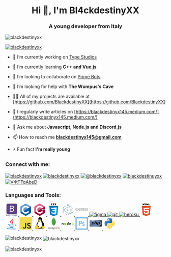 <h1 align="center">Hi 👋, I'm Bl4ckdestinyXX</h1>
<h3 align="center">A young developer from Italy</h3>

<p align="left"> <img src="https://komarev.com/ghpvc/?username=blackdestinyxx&label=Profile%20views&color=0e75b6&style=flat" alt="blackdestinyxx" /> </p>

<p align="left"> <a href="https://github.com/ryo-ma/github-profile-trophy"><img src="https://github-profile-trophy.vercel.app/?username=blackdestinyxx" alt="blackdestinyxx" /></a> </p>

- 🔭 I’m currently working on [Type Studios](https://discord.gg/V4tTTqAbeD)

- 🌱 I’m currently learning **C++ and Vue.js**

- 👯 I’m looking to collaborate on [Prime Bots](https://primebots.it)

- 🤝 I’m looking for help with **The Wumpus's Cave**

- 👨‍💻 All of my projects are available at [https://github.com/BlackdestinyXX](https://github.com/BlackdestinyXX)

- 📝 I regularly write articles on [https://blackdestinyx145.medium.com/](https://blackdestinyx145.medium.com/)

- 💬 Ask me about **Javascript, Node.js and Discord.js**

- 📫 How to reach me **blackdestinyx145@gmail.com**

- ⚡ Fun fact **I'm really young**

<h3 align="left">Connect with me:</h3>
<p align="left">
<a href="https://stackoverflow.com/users/blackdestinyxx" target="blank"><img align="center" src="https://raw.githubusercontent.com/rahuldkjain/github-profile-readme-generator/master/src/images/icons/Social/stack-overflow.svg" alt="blackdestinyxx" height="30" width="40" /></a>
<a href="https://instagram.com/blackdestinyxx" target="blank"><img align="center" src="https://raw.githubusercontent.com/rahuldkjain/github-profile-readme-generator/master/src/images/icons/Social/instagram.svg" alt="blackdestinyxx" height="30" width="40" /></a>
<a href="https://medium.com/@blackdestinyxx" target="blank"><img align="center" src="https://raw.githubusercontent.com/rahuldkjain/github-profile-readme-generator/master/src/images/icons/Social/medium.svg" alt="@blackdestinyxx" height="30" width="40" /></a>
<a href="https://www.youtube.com/c/blackdestinuyxx" target="blank"><img align="center" src="https://raw.githubusercontent.com/rahuldkjain/github-profile-readme-generator/master/src/images/icons/Social/youtube.svg" alt="blackdestinuyxx" height="30" width="40" /></a>
<a href="https://discord.gg/V4tTTqAbeD" target="blank"><img align="center" src="https://raw.githubusercontent.com/rahuldkjain/github-profile-readme-generator/master/src/images/icons/Social/discord.svg" alt="V4tTTqAbeD" height="30" width="40" /></a>
</p>

<h3 align="left">Languages and Tools:</h3>
<p align="left"> <a href="https://getbootstrap.com" target="_blank"> <img src="https://raw.githubusercontent.com/devicons/devicon/master/icons/bootstrap/bootstrap-plain-wordmark.svg" alt="bootstrap" width="40" height="40"/> </a> <a href="https://www.cprogramming.com/" target="_blank"> <img src="https://raw.githubusercontent.com/devicons/devicon/master/icons/c/c-original.svg" alt="c" width="40" height="40"/> </a> <a href="https://www.w3schools.com/cpp/" target="_blank"> <img src="https://raw.githubusercontent.com/devicons/devicon/master/icons/cplusplus/cplusplus-original.svg" alt="cplusplus" width="40" height="40"/> </a> <a href="https://www.w3schools.com/css/" target="_blank"> <img src="https://raw.githubusercontent.com/devicons/devicon/master/icons/css3/css3-original-wordmark.svg" alt="css3" width="40" height="40"/> </a> <a href="https://www.electronjs.org" target="_blank"> <img src="https://raw.githubusercontent.com/devicons/devicon/master/icons/electron/electron-original.svg" alt="electron" width="40" height="40"/> </a> <a href="https://expressjs.com" target="_blank"> <img src="https://raw.githubusercontent.com/devicons/devicon/master/icons/express/express-original-wordmark.svg" alt="express" width="40" height="40"/> </a> <a href="https://www.figma.com/" target="_blank"> <img src="https://www.vectorlogo.zone/logos/figma/figma-icon.svg" alt="figma" width="40" height="40"/> </a> <a href="https://git-scm.com/" target="_blank"> <img src="https://www.vectorlogo.zone/logos/git-scm/git-scm-icon.svg" alt="git" width="40" height="40"/> </a> <a href="https://heroku.com" target="_blank"> <img src="https://www.vectorlogo.zone/logos/heroku/heroku-icon.svg" alt="heroku" width="40" height="40"/> </a> <a href="https://www.w3.org/html/" target="_blank"> <img src="https://raw.githubusercontent.com/devicons/devicon/master/icons/html5/html5-original-wordmark.svg" alt="html5" width="40" height="40"/> </a> <a href="https://www.java.com" target="_blank"> <img src="https://raw.githubusercontent.com/devicons/devicon/master/icons/java/java-original.svg" alt="java" width="40" height="40"/> </a> <a href="https://developer.mozilla.org/en-US/docs/Web/JavaScript" target="_blank"> <img src="https://raw.githubusercontent.com/devicons/devicon/master/icons/javascript/javascript-original.svg" alt="javascript" width="40" height="40"/> </a> <a href="https://www.linux.org/" target="_blank"> <img src="https://raw.githubusercontent.com/devicons/devicon/master/icons/linux/linux-original.svg" alt="linux" width="40" height="40"/> </a> <a href="https://www.mongodb.com/" target="_blank"> <img src="https://raw.githubusercontent.com/devicons/devicon/master/icons/mongodb/mongodb-original-wordmark.svg" alt="mongodb" width="40" height="40"/> </a> <a href="https://nodejs.org" target="_blank"> <img src="https://raw.githubusercontent.com/devicons/devicon/master/icons/nodejs/nodejs-original-wordmark.svg" alt="nodejs" width="40" height="40"/> </a> <a href="https://www.photoshop.com/en" target="_blank"> <img src="https://raw.githubusercontent.com/devicons/devicon/master/icons/photoshop/photoshop-line.svg" alt="photoshop" width="40" height="40"/> </a> <a href="https://www.php.net" target="_blank"> <img src="https://raw.githubusercontent.com/devicons/devicon/master/icons/php/php-original.svg" alt="php" width="40" height="40"/> </a> <a href="https://www.python.org" target="_blank"> <img src="https://raw.githubusercontent.com/devicons/devicon/master/icons/python/python-original.svg" alt="python" width="40" height="40"/> </a> </p>

<p><img align="left" src="https://github-readme-stats.vercel.app/api/top-langs?username=blackdestinyxx&show_icons=true&locale=en&layout=compact" alt="blackdestinyxx" /></p>

<p>&nbsp;<img align="center" src="https://github-readme-stats.vercel.app/api?username=blackdestinyxx&show_icons=true&locale=en" alt="blackdestinyxx" /></p>

<p><img align="center" src="https://github-readme-streak-stats.herokuapp.com/?user=blackdestinyxx&" alt="blackdestinyxx" /></p>

